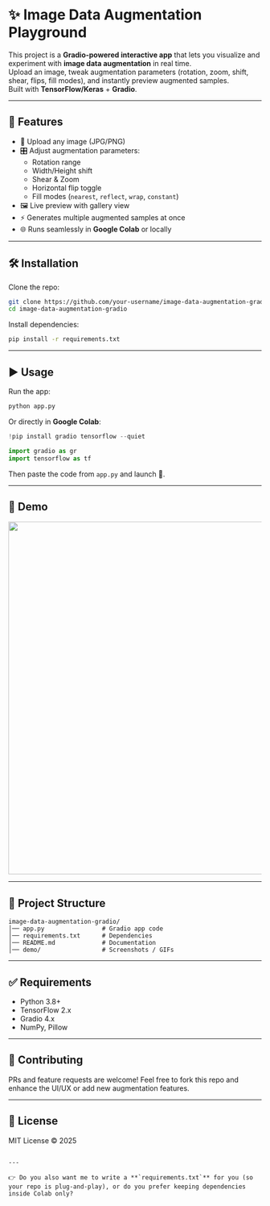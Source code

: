 # ✨ Image Data Augmentation Playground

This project is a **Gradio-powered interactive app** that lets you visualize and experiment with **image data augmentation** in real time.  
Upload an image, tweak augmentation parameters (rotation, zoom, shift, shear, flips, fill modes), and instantly preview augmented samples.  
Built with **TensorFlow/Keras** + **Gradio**.

---

## 🚀 Features
- 📂 Upload any image (JPG/PNG)
- 🎛️ Adjust augmentation parameters:
  - Rotation range
  - Width/Height shift
  - Shear & Zoom
  - Horizontal flip toggle
  - Fill modes (`nearest`, `reflect`, `wrap`, `constant`)
- 🖼️ Live preview with gallery view
- ⚡ Generates multiple augmented samples at once
- 🌐 Runs seamlessly in **Google Colab** or locally

---

## 🛠️ Installation

Clone the repo:
```bash
git clone https://github.com/your-username/image-data-augmentation-gradio.git
cd image-data-augmentation-gradio
````

Install dependencies:

```bash
pip install -r requirements.txt
```

---

## ▶️ Usage

Run the app:

```bash
python app.py
```

Or directly in **Google Colab**:

```python
!pip install gradio tensorflow --quiet
```

```python
import gradio as gr
import tensorflow as tf
```

Then paste the code from `app.py` and launch 🚀.

---

## 📸 Demo

<img src="demo/demo.png" width="700">

---

## 📂 Project Structure

```
image-data-augmentation-gradio/
│── app.py                # Gradio app code
│── requirements.txt      # Dependencies
│── README.md             # Documentation
│── demo/                 # Screenshots / GIFs
```

---

## ✅ Requirements

* Python 3.8+
* TensorFlow 2.x
* Gradio 4.x
* NumPy, Pillow

---

## 🤝 Contributing

PRs and feature requests are welcome! Feel free to fork this repo and enhance the UI/UX or add new augmentation features.

---

## 📜 License

MIT License © 2025

```

---

👉 Do you also want me to write a **`requirements.txt`** for you (so your repo is plug-and-play), or do you prefer keeping dependencies inside Colab only?
```
